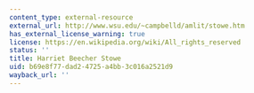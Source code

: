 ```yaml
---
content_type: external-resource
external_url: http://www.wsu.edu/~campbelld/amlit/stowe.htm
has_external_license_warning: true
license: https://en.wikipedia.org/wiki/All_rights_reserved
status: ''
title: Harriet Beecher Stowe
uid: b69e8f77-dad2-4725-a4bb-3c016a2521d9
wayback_url: ''
---
```

